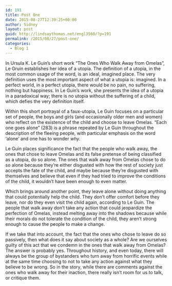 ```yaml
---
id: 191
title: Post One
date: 2015-08-27T12:39:25+00:00
author: Sidney
layout: post
guid: http://lindsaythomas.net/engl3560/?p=191
permalink: /2015/08/27/post-one/
categories:
  - Blog 1
---
```

In Ursula K. Le Guin&#8217;s short work &#8220;The Ones Who Walk Away from Omelas&#8221;, Le Gruin establishes her idea of a utopia. The definition of a utopia, in the most common usage of the word, is an ideal, imagined place. The very definition uses the most important aspect of what a utopia is: imagined. In a perfect world, in a perfect utopia, there would be no pain, no suffering, nothing but happiness. In Le Guin’s work, she presents the idea of a utopia in a paradoxical way; there is no utopia without the suffering of a child, which defies the very definition itself.

Within this short portrayal of a faux-utopia, Le Guin focuses on a particular set of people, the boys and girls (and occasionally older men and women) who reflect on the existence of the child and choose to leave Omelas. “Each one goes alone” (283) is a phrase repeated by Le Guin throughout the description of the fleeing people, with particular emphasis on the word &#8216;alone&#8217; and one has to wonder _why_.

Le Guin places significance the fact that the people who walk away, the ones that chose to leave Omelas and its false pretense of being classified as a utopia, do so alone. The ones that walk away from Omelas chose to do so alone because they&#8217;re either disgusted with how the rest of society just accepts the fate of the child, and maybe because they&#8217;re disgusted with themselves and believe that even if they had tried to improve the conditions of the child, it wouldn&#8217;t have been enough to even matter.

Which brings around another point, they leave alone without doing anything that could potentially help the child. They don’t offer comfort before they leave, nor do they even visit the child again, according to Le Guin. The people that walk away don’t take any action that could jeopardize the perfection of Omelas, instead melting away into the shadows because while their morals do not tolerate the condition of the child, they aren’t strong enough to cause the people to make a change.

If we take that into account, the fact that the ones who chose to leave do so passively, then what does it say about society as a whole? Are we ourselves guilty of this act that we condemn in the ones that walk away from Omelas? The answer is probably yes. Throughout history, and even today, there will always be the group of bystanders who turn away from horrific events while at the same time choosing to not to take any action against what they believe to be wrong. So in the story, while there are comments against the ones who walk away for their inaction, there really isn’t room for us to talk, or critique them.